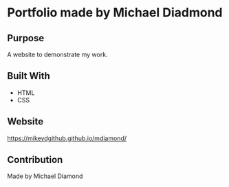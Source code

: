# Portfolio made by Michael Diadmond

## Purpose
A website to demonstrate my work.

## Built With
* HTML
* CSS

## Website
https://mikeydgithub.github.io/mdiamond/

## Contribution
Made by Michael Diamond
